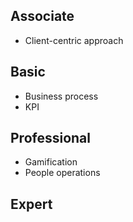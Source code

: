 ## Associate
- Client-centric approach

## Basic
- Business process
- KPI

## Professional
- Gamification
- People operations

## Expert